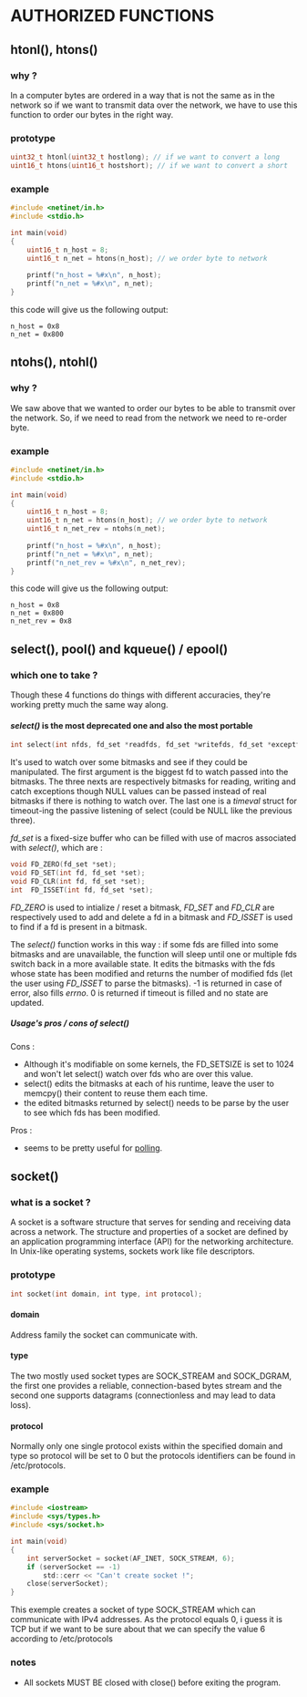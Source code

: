 # AUTHORIZED FUNCTIONS

## htonl(), htons()

### why ?

In a computer bytes are ordered in a way that is not the same as in the network so if we want to transmit 
data over the network, we have to use this function to order our bytes in the right way.

### prototype

```c
uint32_t htonl(uint32_t hostlong); // if we want to convert a long
uint16_t htons(uint16_t hostshort); // if we want to convert a short
```

### example

```c
#include <netinet/in.h>
#include <stdio.h>

int main(void)
{
	uint16_t n_host = 8;
	uint16_t n_net = htons(n_host); // we order byte to network
	
	printf("n_host = %#x\n", n_host);
	printf("n_net = %#x\n", n_net);
}
```

this code will give us the following output:
```
n_host = 0x8
n_net = 0x800
```

## ntohs(), ntohl()

### why ?

We saw above that we wanted to order our bytes to be able to transmit over the network.
So, if we need to read from the network we need to re-order byte.

### example
```c
#include <netinet/in.h>
#include <stdio.h>

int main(void)
{
	uint16_t n_host = 8;
	uint16_t n_net = htons(n_host); // we order byte to network
	uint16_t n_net_rev = ntohs(n_net);
	
	printf("n_host = %#x\n", n_host);
	printf("n_net = %#x\n", n_net);
	printf("n_net_rev = %#x\n", n_net_rev);
}
```
this code will give us the following output:
```
n_host = 0x8
n_net = 0x800
n_net_rev = 0x8
```
## select(), pool() and kqueue() / epool()

### which one to take ?
Though these 4 functions do things with different accuracies, they're working pretty much the same way along.

#### *select()* is the most deprecated one and also the most portable
```c
int select(int nfds, fd_set *readfds, fd_set *writefds, fd_set *exceptfds, struct timeval *timeout);
```
It's used to watch over some bitmasks and see if they could be manipulated.
The first argument is the biggest fd to watch passed into the bitmasks.
The three nexts are respectively bitmasks for reading, writing and catch exceptions though NULL values can be passed instead of real bitmasks if there is nothing to watch over.
The last one is a *timeval* struct for timeout-ing the passive listening of select (could be NULL like the previous three).

*fd_set* is a fixed-size buffer who can be filled with use of macros associated with *select()*, which are :
```c
void FD_ZERO(fd_set *set);
void FD_SET(int fd, fd_set *set);
void FD_CLR(int fd, fd_set *set);
int  FD_ISSET(int fd, fd_set *set);
```
*FD_ZERO* is used to intialize / reset a bitmask, *FD_SET* and *FD_CLR* are respectively used to add and delete a fd in a bitmask and *FD_ISSET* is used to find if a fd is present in a bitmask.

The *select()* function works in this way : if some fds are filled into some bitmasks and are unavailable, the function will sleep until one or multiple fds switch back in a more available state. It edits the bitmasks with the fds whose state has been modified and returns the number of modified fds (let the user using *FD_ISSET* to parse the bitmasks).
-1 is returned in case of error, also fills *errno*.
0 is returned if timeout is filled and no state are updated.

##### Usage's pros / cons of *select()*
Cons :
* Although it's modifiable on some kernels, the FD_SETSIZE is set to 1024 and won't let select() watch over fds who are over this value.
* select() edits the bitmasks at each of his runtime, leave the user to memcpy() their content to reuse them each time.
* the edited bitmasks returned by select() needs to be parse by the user to see which fds has been modified.

Pros :
* seems to be pretty useful for [polling](https://en.wikipedia.org/wiki/Polling_(computer_science)).

## socket()

### what is a socket ?
A socket is a software structure that serves for sending and receiving data across a network. The structure and properties of a socket are defined by an application programming interface (API) for the networking architecture. In Unix-like operating systems, sockets work like file descriptors.

### prototype

```c
int socket(int domain, int type, int protocol);
```

#### domain
Address family the socket can communicate with.
#### type
The two mostly used socket types are SOCK_STREAM and SOCK_DGRAM, the first one provides a reliable, connection-based bytes stream and the second one supports datagrams (connectionless and may lead to data loss).
#### protocol
Normally only one single protocol exists within the specified domain and type so protocol will be set to 0 but the protocols identifiers can be found in /etc/protocols.

### example

```c
#include <iostream>
#include <sys/types.h>
#include <sys/socket.h>

int	main(void)
{
	int	serverSocket = socket(AF_INET, SOCK_STREAM, 6);
	if (serverSocket == -1)
		std::cerr << "Can't create socket !";
	close(serverSocket);
}
```
This exemple creates a socket of type SOCK_STREAM which can communicate with IPv4 addresses. As the protocol equals 0, i guess it is TCP but if we want to be sure
about that we can specify the value 6 according to /etc/protocols

### notes
* All sockets MUST BE closed with close() before exiting the program.
